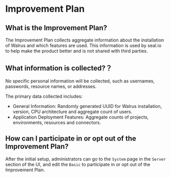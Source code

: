 # Improvement Plan

## What is the Improvement Plan?

The Improvement Plan collects aggregate information about the installation of Walrus and which features are used. This information is used by seal.io to help make the product better and is not shared with third parties.

## What information is collected?？

No specific personal information will be collected, such as usernames, passwords, resource names, or addresses.

The primary data collected includes:

- General Information: Randomly generated UUID for Walrus installation, version, CPU architecture and aggregate count of users.
- Application Deployment Features: Aggregate counts of projects, environments, resources and connectors.

## How can I participate in or opt out of the Improvement Plan?

After the initial setup, administrators can go to the `System` page in the `Server` section of the UI, and edit the `Basic` to participate in or opt out of the Improvement Plan.
